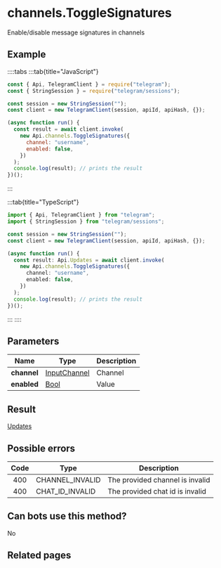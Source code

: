 # channels.ToggleSignatures

Enable/disable message signatures in channels

## Example

::::tabs
:::tab{title="JavaScript"}

```js
const { Api, TelegramClient } = require("telegram");
const { StringSession } = require("telegram/sessions");

const session = new StringSession("");
const client = new TelegramClient(session, apiId, apiHash, {});

(async function run() {
  const result = await client.invoke(
    new Api.channels.ToggleSignatures({
      channel: "username",
      enabled: false,
    })
  );
  console.log(result); // prints the result
})();
```

:::

:::tab{title="TypeScript"}

```ts
import { Api, TelegramClient } from "telegram";
import { StringSession } from "telegram/sessions";

const session = new StringSession("");
const client = new TelegramClient(session, apiId, apiHash, {});

(async function run() {
  const result: Api.Updates = await client.invoke(
    new Api.channels.ToggleSignatures({
      channel: "username",
      enabled: false,
    })
  );
  console.log(result); // prints the result
})();
```

:::
::::

## Parameters

|    Name     | Type                                                        | Description |
| :---------: | ----------------------------------------------------------- | ----------- |
| **channel** | [InputChannel](https://core.telegram.org/type/InputChannel) | Channel     |
| **enabled** | [Bool](https://core.telegram.org/type/Bool)                 | Value       |

## Result

[Updates](https://core.telegram.org/type/Updates)

## Possible errors

| Code | Type            | Description                     |
| :--: | --------------- | ------------------------------- |
| 400  | CHANNEL_INVALID | The provided channel is invalid |
| 400  | CHAT_ID_INVALID | The provided chat id is invalid |

## Can bots use this method?

No

## Related pages
